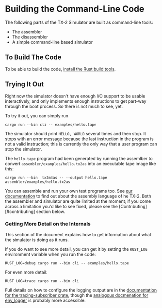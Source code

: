 # Building the Command-Line Code

The following parts of the TX-2 Simulator are built as command-line
tools:

* The assembler
* The disassembler
* A simple command-line based simulator

## To Build The Code

To be able to build the code, [install the Rust build
tools](https://doc.rust-lang.org/cargo/getting-started/installation.html).

## Trying It Out

Right now the simulator doesn't have enough I/O support to be usable
interactively, and only implements enough instructions to get part-way
through the boot process.  So there is not much to see, yet.

To try it out, you can simply run

```
cargo run --bin cli -- examples/hello.tape
```

The simulator should print `HELLO, WORLD` several times and then stop.
It stops with an error message because the last instruction in the
program is not a valid instruction; this is currently the only way
that a user program can stop the simulator.

The `hello.tape` program had been generated by running the assemlber
to convert `assembler/examples/hello.tx2as` into an executable tape
image like this:

```
cargo run --bin  tx2m4as -- --output hello.tape assembler/examples/hello.tx2as
```

You can assemble and run your own test programs too.  See [our
documentation](https://tx-2.github.io/documentation.html) to find out
about the assembly language of he TX-2.  Both the assembler and
simulator are quite limited at the moment; if you come across a
limitation you'd like to see fixed, please see the
[Contributing][#contributing] section below.

### Getting More Detail on the Internals

This section of the document explains how to get information about
what the simulator is doing as it runs.

If you do want to see more detail, you can get it by setting the
`RUST_LOG` environment variable when you run the code:

```
RUST_LOG=debug cargo run --bin cli -- examples/hello.tape
```

For even more detail:

```
RUST_LOG=trace cargo run --bin cli
```

Full details on how to configure the logging output are in the
[documentation for the tracing-subscriber
crate](https://docs.rs/tracing-subscriber/0.2.25/tracing_subscriber/filter/struct.EnvFilter.html),
though the [analogous docmenation for
env_logger](https://docs.rs/env_logger/0.7.1/env_logger/#enabling-logging)
is probably more accessible.
